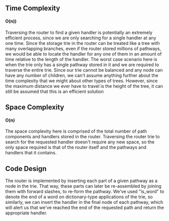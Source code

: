 ## Time Complexity


#### O(n))
Traversing the router to find a given handler is potentially an extremely efficient process, since we are only searching for a single handler at any one time. Since the storage trie in the router can be treated like a tree with many overlapping branches, even if the router stored millions of pathways, we would be able to locate the handler for any one of them in an amount of time relative to the length of the handler. The worst case scenario here is when the trie only has a single pathway stored in it and we are required to traverse the entire trie. Since our trie cannot be balanced and any node can have any number of children, we can't assume anything further about the time complexity that we might about other types of trees. However, since the maximum distance we ever have to travel is the height of the tree, it can still be assumed that this is an efficient solution


## Space Complexity

#### O(n)
The space complexity here is comprised of the total number of path components and handlers stored in the router. Traversing the router trie to search for the requested handler doesn't require any new space, so the only space required is that of the router itself and the pathways and handlers that it contains.



## Code Design
The router is implemented by inserting each part of a given pathway as a node in the trie. That way, these parts can later be re-assembled by joining them with forward slashes, to re-form the pathway. We've used "is_word" to denote the end of a word on dictionary-type applications of the trie, so similarly, we can insert the handler in the final node of each pathway, which will alert us that we've reached the end of the requested path and return the appropriate handler.
